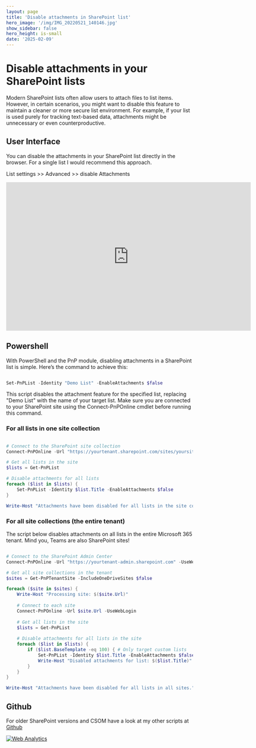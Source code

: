 ```yaml
---
layout: page
title: 'Disable attachments in SharePoint list'
hero_image: '/img/IMG_20220521_140146.jpg'
show_sidebar: false
hero_height: is-small
date: '2025-02-09'
---
```



# Disable attachments in your SharePoint lists

Modern SharePoint lists often allow users to attach files to list items. However, in certain scenarios, you might want to disable this feature to maintain a cleaner or more secure list environment. For example, if your list is used purely for tracking text-based data, attachments might be unnecessary or even counterproductive.

## User Interface

You can disable the attachments in your SharePoint list directly in the browser. For a single list I would recommend this approach. 

List settings >> Advanced >> disable Attachments

<iframe width="660" height="400" src="https://www.youtube.com/embed/i8In3duIdq0" frameborder="0" allowfullscreen></iframe>



## Powershell


With PowerShell and the PnP module, disabling attachments in a SharePoint list is simple. Here’s the command to achieve this:

```powershell

Set-PnPList -Identity "Demo List" -EnableAttachments $false

```

This script disables the attachment feature for the specified list, replacing "Demo List" with the name of your target list. Make sure you are connected to your SharePoint site using the Connect-PnPOnline cmdlet before running this command.



### For all lists in one site collection

```powershell

# Connect to the SharePoint site collection
Connect-PnPOnline -Url "https://yourtenant.sharepoint.com/sites/yoursite" -UseWebLogin

# Get all lists in the site
$lists = Get-PnPList

# Disable attachments for all lists
foreach ($list in $lists) {
    Set-PnPList -Identity $list.Title -EnableAttachments $false
}

Write-Host "Attachments have been disabled for all lists in the site collection."

```


### For all site collections (the entire tenant)

The script below disables attachments on all lists in the entire Microsoft 365 tenant. Mind you, Teams are also SharePoint sites!

```powershell

# Connect to the SharePoint Admin Center
Connect-PnPOnline -Url "https://yourtenant-admin.sharepoint.com" -UseWebLogin

# Get all site collections in the tenant
$sites = Get-PnPTenantSite -IncludeOneDriveSites $false

foreach ($site in $sites) {
    Write-Host "Processing site: $($site.Url)"
    
    # Connect to each site
    Connect-PnPOnline -Url $site.Url -UseWebLogin
    
    # Get all lists in the site
    $lists = Get-PnPList
    
    # Disable attachments for all lists in the site
    foreach ($list in $lists) {
        if ($list.BaseTemplate -eq 100) { # Only target custom lists
            Set-PnPList -Identity $list.Title -EnableAttachments $false
            Write-Host "Disabled attachments for list: $($list.Title)"
        }
    }
}

Write-Host "Attachments have been disabled for all lists in all sites."

```


## Github

For older SharePoint versions and CSOM have a look at my other scripts at [Github](https://github.com/PowershellScripts/SharePointOnline-ScriptSamples/tree/develop/Items%20Management/Attachments)






<!-- Default Statcounter code for disattachplusdownloadable
https://powershellscripts.github.io/articles/en/spo/disableattachments/
-->
<script type="text/javascript">
var sc_project=13087706; 
var sc_invisible=1; 
var sc_security="cd768061"; 
var sc_client_storage="disabled"; 
</script>
<script type="text/javascript"
src="https://www.statcounter.com/counter/counter.js"
async></script>
<noscript><div class="statcounter"><a title="Web Analytics"
href="https://statcounter.com/" target="_blank"><img
class="statcounter"
src="https://c.statcounter.com/13087706/0/cd768061/1/"
alt="Web Analytics"
referrerPolicy="no-referrer-when-downgrade"></a></div></noscript>
<!-- End of Statcounter Code -->
